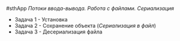 #sthApp
_Потоки ввода-вывода. Работа с файлами. Сериализация_ 
* Задача 1 - Установка
* Задача 2 - Сохранение объекта (_Сериализация в файл_)
* Задача 3 - Десериализация файла

